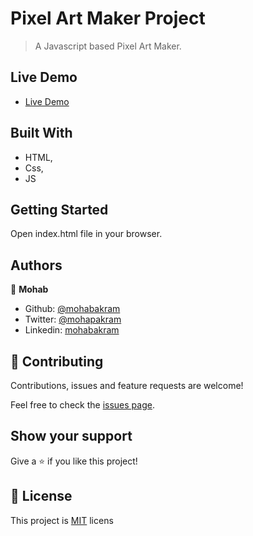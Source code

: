 
# Pixel Art Maker Project

> A Javascript based Pixel Art Maker.

## Live Demo
- [Live Demo](https://rawcdn.githack.com/mohapakram/pixel-art-maker-my-edition/f3da58ec4c5f102130c75018c8e50c79b0f36650/index.html)

## Built With

- HTML,
- Css,
- JS

## Getting Started

Open index.html file in your browser.

## Authors

👤 **Mohab**

- Github: [@mohabakram](https://github.com/mohabakram)
- Twitter: [@mohapakram](https://twitter.com/mohapakram)
- Linkedin: [mohabakram](https://www.linkedin.com/in/mohab-akram-667093131/)


## 🤝 Contributing

Contributions, issues and feature requests are welcome!

Feel free to check the [issues page](issues/).

## Show your support

Give a ⭐️ if you like this project!

## 📝 License

This project is [MIT](lic.url) licens


